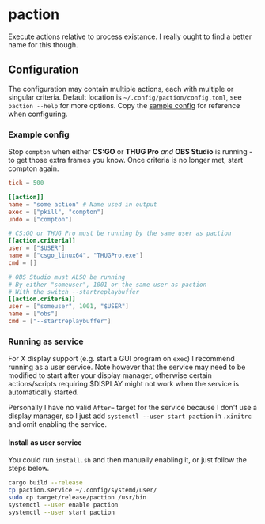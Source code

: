 # paction
Execute actions relative to process existance. I really ought to find a better name for this though.

## Configuration
The configuration may contain multiple actions, each with multiple or singular criteria. Default location is `~/.config/paction/config.toml`, see `paction --help` for more options. Copy the [sample config](config.sample.toml) for reference when configuring.


### Example config
Stop `compton` when either **CS:GO** or **THUG Pro** *and* **OBS Studio** is running - to get those extra frames you know. Once criteria is no longer met, start compton again.

```toml
tick = 500

[[action]]
name = "some action" # Name used in output
exec = ["pkill", "compton"]
undo = ["compton"]

# CS:GO or THUG Pro must be running by the same user as paction
[[action.criteria]]
user = ["$USER"]
name = ["csgo_linux64", "THUGPro.exe"]
cmd = []

# OBS Studio must ALSO be running
# By either "someuser", 1001 or the same user as paction
# With the switch --startreplaybuffer
[[action.criteria]]
user = ["someuser", 1001, "$USER"]
name = ["obs"]
cmd = ["--startreplaybuffer"]
```

### Running as service
For X display support (e.g. start a GUI program on `exec`) I recommend running as a user service. Note however that the service may need to be modified to start after your display manager, otherwise certain actions/scripts requiring $DISPLAY might not work when the service is automatically started. 

Personally I have no valid `After=` target for the service because I don't use a display manager, so I just add `systemctl --user start paction` in `.xinitrc` and omit enabling the service.

#### Install as user service
You could run `install.sh` and then manually enabling it, or just follow the steps below.

```bash
cargo build --release
cp paction.service ~/.config/systemd/user/
sudo cp target/release/paction /usr/bin
systemctl --user enable paction
systemctl --user start paction
```
